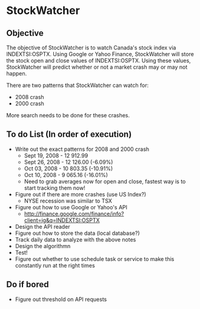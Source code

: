 # StockWatcher

## Objective 
The objective of StockWatcher is to watch Canada's stock index via INDEXTSI:OSPTX.
Using Google or Yahoo Finance, StockWatcher will store the stock open and close values
of INDEXTSI:OSPTX. Using these values, StockWatcher will predict whether or not a
market crash may or may not happen.

There are two patterns that StockWatcher can watch for:

* 2008 crash
* 2000 crash

More search needs to be done for these crashes.

## To do List (In order of execution)

* Write out the exact patterns for 2008 and 2000 crash
    * Sept 19, 2008 - 12 912.99
    * Sept 26, 2008 - 12 126.00 (-6.09%)
    * Oct  03, 2008 - 10 803.35 (-10.91%)
    * Oct  10, 2008 - 9 065.16  (-16.01%)
    * Need to grab averages now for open and close, fastest way is to start tracking them now!
* Figure out if there are more crashes (use US Index?)
    * NYSE recession was similar to TSX
* Figure out how to use Google or Yahoo's API
    * http://finance.google.com/finance/info?client=ig&q=INDEXTSI:OSPTX
* Design the API reader
* Figure out how to store the data (local database?)
* Track daily data to analyze with the above notes
* Design the algorithmn
* Test!
* Figure out whether to use schedule task or service to make this constantly run at the right times


## Do if bored

* Figure out threshold on API requests
